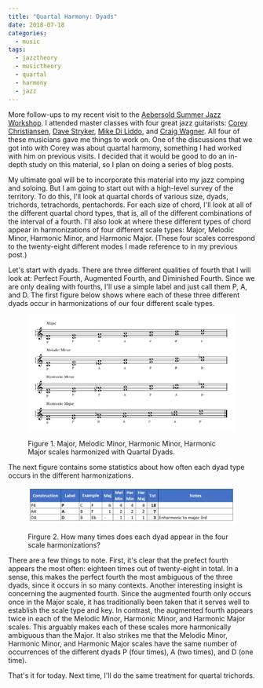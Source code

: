 ```yaml
---
title: "Quartal Harmony: Dyads"
date: 2018-07-18
categories:
  - music
tags:
  - jazztheory
  - musictheory
  - quartal
  - harmony
  - jazz
---
```


More follow-ups to my recent visit to the [Aebersold Summer Jazz Workshop](http://workshops.jazzbooks.com/about-us/summer-jazz-workshops/). I attended master classes with four great jazz guitarists: [Corey Christiansen](http://coreychristiansen.com/), [Dave Stryker](https://www.davestryker.com), [Mike Di Liddo](http://workshops.jazzbooks.com/faculty/mike-di-liddo/), and [Craig Wagner](http://louisville.edu/music/faculty-staff/Faculty/craig-wagner). All four of these musicians gave me things to work on. One of the discussions that we got into with Corey was about quartal harmony, something I had worked with him on previous visits. I decided that it would be good to do an in-depth study on this material, so I plan on doing a series of blog posts.

My ultimate goal will be to incorporate this material into my jazz comping and soloing. But I am going to start out with a high-level survey of the territory. To do this, I'll look at quartal chords of various size, dyads, trichords, tetrachords, pentachords. For each size of chord, I'll look at all of the different quartal chord types, that is, all of the different combinations of the interval of a fourth. I'll also look at where these different types of chord appear in harmonizations of four different scale types: Major, Melodic Minor, Harmonic Minor, and Harmonic Major. (These four scales correspond to the twenty-eight different modes I made reference to in my previous post.)

Let's start with dyads. There are three different qualities of fourth that I will look at: Perfect Fourth, Augmented Fourth, and Diminished Fourth. Since we are only dealing with fourths, I'll use a simple label and just call them P, A, and D. The first figure below shows where each of these three different dyads occur in harmonizations of our four different scale types.

<figure>

[![Quartal dyads harmonized with the major, melodic minor, harmonic minor, harmonic major scales.](images/quartal-dyads-harmonization.png)](https://www.chesterjankowski.com/quartal-dyads-harmonization/)

<figcaption>

Figure 1. Major, Melodic Minor, Harmonic Minor, Harmonic Major scales harmonized with Quartal Dyads.

</figcaption>

</figure>

The next figure contains some statistics about how often each dyad type occurs in the different harmonizations.

<figure>

[![Quartal Dyads in scale harmonizations.](images/quartal-dyads-harmonization-statistics.png)](https://www.chesterjankowski.com/quartal-dyads-harmonization-statistics/)

<figcaption>

Firgure 2. How many times does each dyad appear in the four scale harmonizations?

</figcaption>

</figure>

There are a few things to note. First, it's clear that the prefect fourth appears the most often: eighteen times out of twenty-eight in total. In a sense, this makes the perfect fourth the most ambiguous of the three dyads, since it occurs in so many contexts. Another interesting insight is concerning the augmented fourth. Since the augmented fourth only occurs once in the Major scale, it has traditionally been taken that it serves well to establish the scale type and key. In contrast, the augmented fourth appears twice in each of the Melodic Minor, Harmonic Minor, and Harmonic Major scales. This arguably makes each of these scales more harmonically ambiguous than the Major. It also strikes me that the Melodic Minor, Harmonic Minor, and Harmonic Major scales have the same number of occurrences of the different dyads P (four times), A (two times), and D (one time).

That's it for today. Next time, I'll do the same treatment for quartal trichords.
